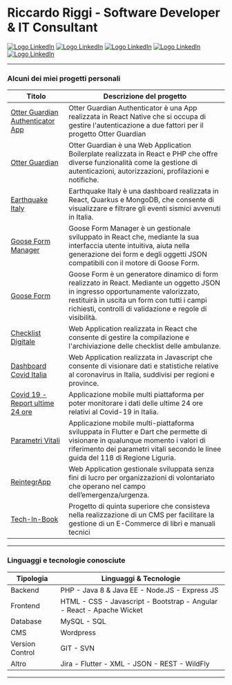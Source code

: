 # Riccardo Riggi - Software Developer & IT Consultant
[![Logo LinkedIn](https://cdn3.iconfinder.com/data/icons/social-media-chamfered-corner/154/linkedin-48.png)](https://www.linkedin.com/in/riccardoriggi/) [![Logo LinkedIn](https://cdn3.iconfinder.com/data/icons/social-media-chamfered-corner/154/facebook-48.png)](https://www.facebook.com/riccardo.riggi.52) [![Logo LinkedIn](https://cdn3.iconfinder.com/data/icons/social-media-chamfered-corner/154/instagram-48.png)](https://www.instagram.com/_riccardoriggi_/) [![Logo LinkedIn](https://cdn3.iconfinder.com/data/icons/social-media-chamfered-corner/154/wordpress-48.png)](https://www.riccardoriggi.it/)  [![Logo LinkedIn](https://cdn3.iconfinder.com/data/icons/social-media-chamfered-corner/154/blogger-48.png)](https://www.riccardoriggi.it/blog/)  

---
### Alcuni dei miei progetti personali
|Titolo|Descrizione del progetto|
|--|--|
|[Otter Guardian Authenticator App](https://github.com/RiccardoRiggi/otter-guardian-authenticator-app)|Otter Guardian Authenticator è una App realizzata in React Native che si occupa di gestire l'autenticazione a due fattori per il progetto Otter Guardian|
|[Otter Guardian](https://github.com/RiccardoRiggi/otter-guardian-fe)|Otter Guardian è una Web Application Boilerplate realizzata in React e PHP che offre diverse funzionalità come la gestione di autenticazioni, autorizzazioni, profilazioni e notifiche.|
|[Earthquake Italy](https://github.com/RiccardoRiggi/earthquake-italy-fe)|Earthquake Italy è una dashboard realizzata in React, Quarkus e MongoDB, che consente di visualizzare e filtrare gli eventi sismici avvenuti in Italia.|
|[Goose Form Manager](https://github.com/RiccardoRiggi/gooseform-manager)|Goose Form Manager è un gestionale sviluppato in React che, mediante la sua interfaccia utente intuitiva, aiuta nella generazione dei form e degli oggetti JSON compatibili con il motore di Goose Form.|
|[Goose Form](https://github.com/RiccardoRiggi/gooseform)|Goose Form è un generatore dinamico di form realizzato in React. Mediante un oggetto JSON in ingresso opportunamente valorizzato, restituirà in uscita un form con tutti i campi richiesti, controlli di validazione e regole di visibilità.|
|[Checklist Digitale](https://github.com/RiccardoRiggi/checklist-digitale-fe)|Web Application realizzata in React che consente di gestire la compilazione e l'archiviazione delle checklist delle ambulanze.|
|[Dashboard Covid Italia](https://github.com/RiccardoRiggi/dashboard-covid-italia)|Web Application realizzata in Javascript che consente di visionare dati e statistiche relative al coronavirus in Italia, suddivisi per regioni e province.|
|[Covid 19 - Report ultime 24 ore](https://github.com/RiccardoRiggi/covid-19-ultime-24-ore)|Applicazione mobile multi piattaforma per poter monitorare i dati delle ultime 24 ore relativi al Covid-19 in Italia.|
|[Parametri Vitali](https://github.com/RiccardoRiggi/parametri-vitali)|Applicazione mobile multi-piattaforma sviluppata in Flutter e Dart che permette di visionare in qualunque momento i valori di riferimento dei parametri vitali secondo le linee guida del 118 di Regione Liguria.|
|[ReintegrApp](https://github.com/RiccardoRiggi/NewReintegrApp)|Web Application gestionale sviluppata senza fini di lucro per organizzazioni di volontariato che operano nel campo dell’emergenza/urgenza.|
|[Tech-In-Book](https://www.riccardoriggi.it/progetti/tech-in-book-il-cms-per-la-gestione-di-e-commerce-di-libri-e-manuali-tecnici/)|Progetto di quinta superiore che consisteva nella realizzazione di un CMS per facilitare la gestione di un E-Commerce di libri e manuali tecnici|
---
### Linguaggi e tecnologie conosciute
|Tipologia|Linguaggi & Tecnologie|
|--|--|
|Backend|PHP - Java 8 & Java EE - Node.JS - Express JS|
|Frontend|HTML - CSS - Javascript - Bootstrap - Angular - React - Apache Wicket|
|Database|MySQL - SQL|
|CMS|Wordpress|
|Version Control|GIT - SVN  |
|Altro|Jira - Flutter - XML - JSON - REST - WildFly |
---
